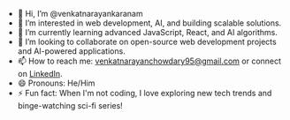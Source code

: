 - 👋 Hi, I’m @venkatnarayankaranam
- 👀 I’m interested in web development, AI, and building scalable solutions.
- 🌱 I’m currently learning advanced JavaScript, React, and AI algorithms.
- 💞️ I’m looking to collaborate on open-source web development projects and AI-powered applications.
- 📫 How to reach me: venkatnarayanchowdary95@gmail.com or connect on [LinkedIn](https://www.linkedin.com/in/venkatnarayankaranam).
- 😄 Pronouns: He/Him
- ⚡ Fun fact: When I'm not coding, I love exploring new tech trends and binge-watching sci-fi series!
